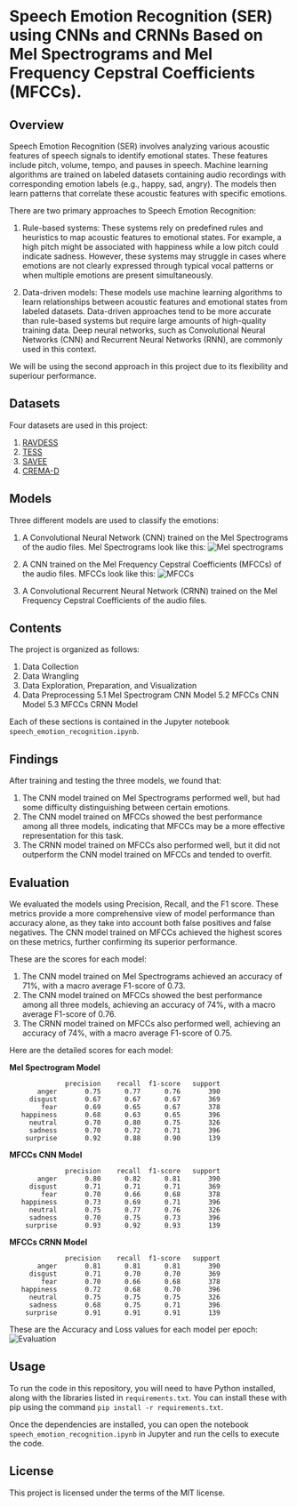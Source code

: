 # Speech Emotion Recognition (SER) using CNNs and CRNNs Based on Mel Spectrograms and Mel Frequency Cepstral Coefficients (MFCCs).

## Overview

Speech Emotion Recognition (SER) involves analyzing various acoustic features of speech signals to identify emotional states. These features include pitch, volume, tempo, and pauses in speech. Machine learning algorithms are trained on labeled datasets containing audio recordings with corresponding emotion labels (e.g., happy, sad, angry). The models then learn patterns that correlate these acoustic features with specific emotions.

There are two primary approaches to Speech Emotion Recognition:

1. Rule-based systems: These systems rely on predefined rules and heuristics to map acoustic features to emotional states. For example, a high pitch might be associated with happiness while a low pitch could indicate sadness. However, these systems may struggle in cases where emotions are not clearly expressed through typical vocal patterns or when multiple emotions are present simultaneously.

2. Data-driven models: These models use machine learning algorithms to learn relationships between acoustic features and emotional states from labeled datasets. Data-driven approaches tend to be more accurate than rule-based systems but require large amounts of high-quality training data. Deep neural networks, such as Convolutional Neural Networks (CNN) and Recurrent Neural Networks (RNN), are commonly used in this context.

We will be using the second approach in this project due to its flexibility and superiour performance.

## Datasets

Four datasets are used in this project:

1. [RAVDESS](https://zenodo.org/record/1188976#.X2Q4Z2gzZPY)
2. [TESS](https://tspace.library.utoronto.ca/handle/1807/24487)
3. [SAVEE](http://kahlan.eps.surrey.ac.uk/savee/)
4. [CREMA-D](https://github.com/CheyneyComputerScience/CREMA-D)

## Models

Three different models are used to classify the emotions:

1. A Convolutional Neural Network (CNN) trained on the Mel Spectrograms of the audio files. Mel Spectrograms look like this:
![Mel spectrograms](images/mel-spectrograms.png)

3. A CNN trained on the Mel Frequency Cepstral Coefficients (MFCCs) of the audio files. MFCCs look like this:
![MFCCs](images/MFCCs.png)
5. A Convolutional Recurrent Neural Network (CRNN) trained on the Mel Frequency Cepstral Coefficients of the audio files.

## Contents

The project is organized as follows:

1. Data Collection
2. Data Wrangling
3. Data Exploration, Preparation, and Visualization
4. Data Preprocessing
5.1 Mel Spectrogram CNN Model
5.2 MFCCs CNN Model
5.3 MFCCs CRNN Model

Each of these sections is contained in the Jupyter notebook `speech_emotion_recognition.ipynb`.

## Findings

After training and testing the three models, we found that:

1. The CNN model trained on Mel Spectrograms performed well, but had some difficulty distinguishing between certain emotions.
2. The CNN model trained on MFCCs showed the best performance among all three models, indicating that MFCCs may be a more effective representation for this task.
3. The CRNN model trained on MFCCs also performed well, but it did not outperform the CNN model trained on MFCCs and tended to overfit.

## Evaluation

We evaluated the models using Precision, Recall, and the F1 score. These metrics provide a more comprehensive view of model performance than accuracy alone, as they take into account both false positives and false negatives. The CNN model trained on MFCCs achieved the highest scores on these metrics, further confirming its superior performance.

These are the scores for each model:

1. The CNN model trained on Mel Spectrograms achieved an accuracy of 71%, with a macro average F1-score of 0.73.
2. The CNN model trained on MFCCs showed the best performance among all three models, achieving an accuracy of 74%, with a macro average F1-score of 0.76.
3. The CRNN model trained on MFCCs also performed well, achieving an accuracy of 74%, with a macro average F1-score of 0.75.


Here are the detailed scores for each model:

**Mel Spectrogram Model**
```
              precision    recall  f1-score   support
       anger       0.75      0.77      0.76       390
     disgust       0.67      0.67      0.67       369
        fear       0.69      0.65      0.67       378
   happiness       0.68      0.63      0.65       396
     neutral       0.70      0.80      0.75       326
     sadness       0.70      0.72      0.71       396
    surprise       0.92      0.88      0.90       139
```

**MFCCs CNN Model**
```
              precision    recall  f1-score   support
       anger       0.80      0.82      0.81       390
     disgust       0.71      0.71      0.71       369
        fear       0.70      0.66      0.68       378
   happiness       0.73      0.69      0.71       396
     neutral       0.75      0.77      0.76       326
     sadness       0.70      0.75      0.73       396
    surprise       0.93      0.92      0.93       139
```

**MFCCs CRNN Model**
```
              precision    recall  f1-score   support
       anger       0.81      0.81      0.81       390
     disgust       0.71      0.70      0.70       369
        fear       0.70      0.66      0.68       378
   happiness       0.72      0.68      0.70       396
     neutral       0.75      0.75      0.75       326
     sadness       0.68      0.75      0.71       396
    surprise       0.91      0.91      0.91       139
```
These are the Accuracy and Loss values for each model per epoch:
![Evaluation](images/Evaluation.png)

## Usage

To run the code in this repository, you will need to have Python installed, along with the libraries listed in `requirements.txt`. You can install these with pip using the command `pip install -r requirements.txt`.

Once the dependencies are installed, you can open the notebook `speech_emotion_recognition.ipynb` in Jupyter and run the cells to execute the code.

## License

This project is licensed under the terms of the MIT license.

